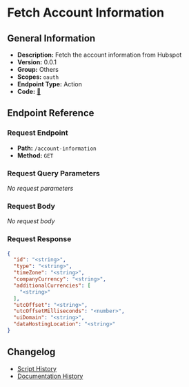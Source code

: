 # Fetch Account Information

## General Information

- **Description:** Fetch the account information from Hubspot
- **Version:** 0.0.1
- **Group:** Others
- **Scopes:** `oauth`
- **Endpoint Type:** Action
- **Code:** [🔗](https://github.com/NangoHQ/integration-templates/tree/main/integrations/hubspot/actions/fetch-account-information.ts)


## Endpoint Reference

### Request Endpoint

- **Path:** `/account-information`
- **Method:** `GET`

### Request Query Parameters

_No request parameters_

### Request Body

_No request body_

### Request Response

```json
{
  "id": "<string>",
  "type": "<string>",
  "timeZone": "<string>",
  "companyCurrency": "<string>",
  "additionalCurrencies": [
    "<string>"
  ],
  "utcOffset": "<string>",
  "utcOffsetMilliseconds": "<number>",
  "uiDomain": "<string>",
  "dataHostingLocation": "<string>"
}
```

## Changelog

- [Script History](https://github.com/NangoHQ/integration-templates/commits/main/integrations/hubspot/actions/fetch-account-information.ts)
- [Documentation History](https://github.com/NangoHQ/integration-templates/commits/main/integrations/hubspot/actions/fetch-account-information.md)

<!-- END  GENERATED CONTENT -->

